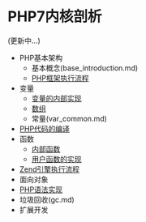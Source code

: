 # PHP7内核剖析

(更新中...)

* PHP基本架构
   * 基本概念(base_introduction.md)
   * [PHP框架执行流程](base_process.md)
* 变量
   * [变量的内部实现](zval.md)
   * [数组](zend_ht.md)
   * 常量(var_common.md)
* [PHP代码的编译](zend_compile.md)
* 函数
   * [内部函数](internal_function.md)
   * [用户函数的实现](user_function.md)
* [Zend引擎执行流程](zend_executor.md)
* 面向对象
* [PHP语法实现](php_language.md)
* 垃圾回收(gc.md)
* 扩展开发
